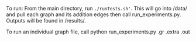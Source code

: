 To run:
From the main directory, run ``./runTests.sh'``.
This will go into /data/ and pull each graph and its addition edges then call run_experiments.py.
Outputs will be found in /results/.

To run an individual graph file, call python run_experiments.py <graphfile>.gr <graphfile>.extra <outputfile>.out
